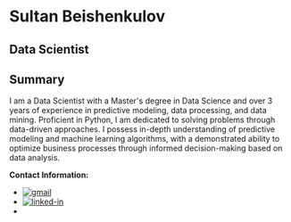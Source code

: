Sultan Beishenkulov
====================================

Data Scientist
--------------

## Summary

I am a Data Scientist with a Master's degree in Data Science and over 3 years of experience in predictive modeling, data processing, and data mining. Proficient in Python, I am dedicated to solving problems through data-driven approaches. I possess in-depth understanding of predictive modeling and machine learning algorithms, with a demonstrated ability to optimize business processes through informed decision-making based on data analysis.

**Contact Information:**
- [![gmail](https://img.shields.io/badge/Gmail-D14836?style=for-the-badge&logo=Gmail&logoColor=white)](mailto:sultanbeishenkulov@gmail.com)
- [![linked-in](https://img.shields.io/badge/Linked_In-0077B5?style=for-the-badge&logo=LinkedIn&logoColor=white)](https://www.linkedin.com/in/sultanbeishenkulov/)
- 
 
